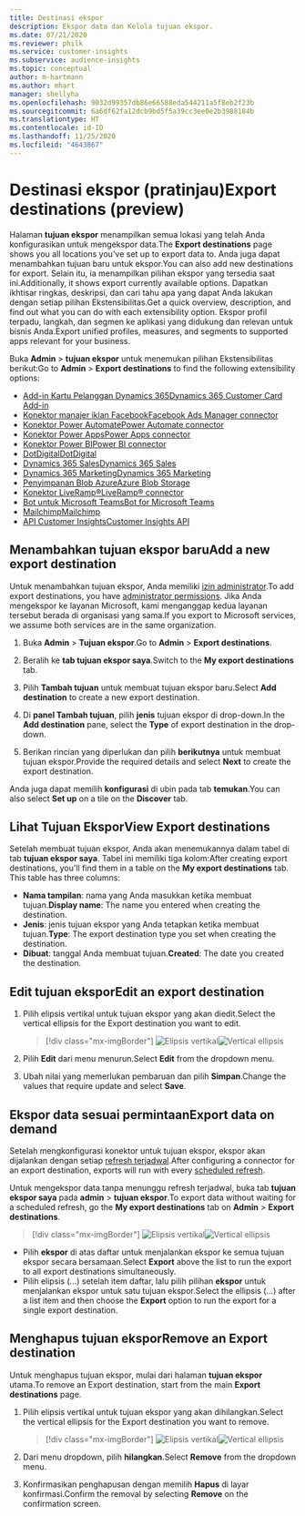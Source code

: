```yaml
---
title: Destinasi ekspor
description: Ekspor data dan Kelola tujuan ekspor.
ms.date: 07/21/2020
ms.reviewer: philk
ms.service: customer-insights
ms.subservice: audience-insights
ms.topic: conceptual
author: m-hartmann
ms.author: mhart
manager: shellyha
ms.openlocfilehash: 9032d99357db86e66588eda544211a5f8eb2f23b
ms.sourcegitcommit: 6a6df62fa12dcb9bd5f5a39cc3ee0e2b3988184b
ms.translationtype: HT
ms.contentlocale: id-ID
ms.lasthandoff: 11/25/2020
ms.locfileid: "4643867"
---
```

# <a name="export-destinations-preview"></a><span data-ttu-id="8503d-103">Destinasi ekspor (pratinjau)</span><span class="sxs-lookup"><span data-stu-id="8503d-103">Export destinations (preview)</span></span>

<span data-ttu-id="8503d-104">Halaman **tujuan ekspor** menampilkan semua lokasi yang telah Anda konfigurasikan untuk mengekspor data.</span><span class="sxs-lookup"><span data-stu-id="8503d-104">The **Export destinations** page shows you all locations you've set up to export data to.</span></span> <span data-ttu-id="8503d-105">Anda juga dapat menambahkan tujuan baru untuk ekspor.</span><span class="sxs-lookup"><span data-stu-id="8503d-105">You can also add new destinations for export.</span></span> <span data-ttu-id="8503d-106">Selain itu, ia menampilkan pilihan ekspor yang tersedia saat ini.</span><span class="sxs-lookup"><span data-stu-id="8503d-106">Additionally, it shows export currently available options.</span></span> <span data-ttu-id="8503d-107">Dapatkan ikhtisar ringkas, deskripsi, dan cari tahu apa yang dapat Anda lakukan dengan setiap pilihan Ekstensibilitas.</span><span class="sxs-lookup"><span data-stu-id="8503d-107">Get a quick overview, description, and find out what you can do with each extensibility option.</span></span> <span data-ttu-id="8503d-108">Ekspor profil terpadu, langkah, dan segmen ke aplikasi yang didukung dan relevan untuk bisnis Anda.</span><span class="sxs-lookup"><span data-stu-id="8503d-108">Export unified profiles, measures, and segments to supported apps relevant for your business.</span></span>

<span data-ttu-id="8503d-109">Buka **Admin** > **tujuan ekspor** untuk menemukan pilihan Ekstensibilitas berikut:</span><span class="sxs-lookup"><span data-stu-id="8503d-109">Go to **Admin** > **Export destinations** to find the following extensibility options:</span></span>

- [<span data-ttu-id="8503d-110">Add-in Kartu Pelanggan Dynamics 365</span><span class="sxs-lookup"><span data-stu-id="8503d-110">Dynamics 365 Customer Card Add-in</span></span>](customer-card-add-in.md)
- [<span data-ttu-id="8503d-111">Konektor manajer iklan Facebook</span><span class="sxs-lookup"><span data-stu-id="8503d-111">Facebook Ads Manager connector</span></span>](export-facebook.md)
- [<span data-ttu-id="8503d-112">Konektor Power Automate</span><span class="sxs-lookup"><span data-stu-id="8503d-112">Power Automate connector</span></span>](export-power-automate.md)
- [<span data-ttu-id="8503d-113">Konektor Power Apps</span><span class="sxs-lookup"><span data-stu-id="8503d-113">Power Apps connector</span></span>](export-power-apps.md)
- [<span data-ttu-id="8503d-114">Konektor Power BI</span><span class="sxs-lookup"><span data-stu-id="8503d-114">Power BI connector</span></span>](export-power-bi.md)
- [<span data-ttu-id="8503d-115">DotDigital</span><span class="sxs-lookup"><span data-stu-id="8503d-115">DotDigital</span></span>](export-dotdigital.md)
- [<span data-ttu-id="8503d-116">Dynamics 365 Sales</span><span class="sxs-lookup"><span data-stu-id="8503d-116">Dynamics 365 Sales</span></span>](export-dynamics365-sales.md)
- [<span data-ttu-id="8503d-117">Dynamics 365 Marketing</span><span class="sxs-lookup"><span data-stu-id="8503d-117">Dynamics 365 Marketing</span></span>](export-dynamics365-marketing.md)
- [<span data-ttu-id="8503d-118">Penyimpanan Blob Azure</span><span class="sxs-lookup"><span data-stu-id="8503d-118">Azure Blob Storage</span></span>](export-azure-blob-storage.md)
- [<span data-ttu-id="8503d-119">Konektor LiveRamp&reg;</span><span class="sxs-lookup"><span data-stu-id="8503d-119">LiveRamp&reg; connector</span></span>](export-liveramp.md)
- [<span data-ttu-id="8503d-120">Bot untuk Microsoft Teams</span><span class="sxs-lookup"><span data-stu-id="8503d-120">Bot for Microsoft Teams</span></span>](export-teams-bot.md)
- [<span data-ttu-id="8503d-121">Mailchimp</span><span class="sxs-lookup"><span data-stu-id="8503d-121">Mailchimp</span></span>](export-mailchimp.md)
- [<span data-ttu-id="8503d-122">API Customer Insights</span><span class="sxs-lookup"><span data-stu-id="8503d-122">Customer Insights API</span></span>](apis.md)

## <a name="add-a-new-export-destination"></a><span data-ttu-id="8503d-123">Menambahkan tujuan ekspor baru</span><span class="sxs-lookup"><span data-stu-id="8503d-123">Add a new export destination</span></span>

<span data-ttu-id="8503d-124">Untuk menambahkan tujuan ekspor, Anda memiliki [izin administrator](permissions.md).</span><span class="sxs-lookup"><span data-stu-id="8503d-124">To add export destinations, you have [administrator permissions](permissions.md).</span></span> <span data-ttu-id="8503d-125">Jika Anda mengekspor ke layanan Microsoft, kami menganggap kedua layanan tersebut berada di organisasi yang sama.</span><span class="sxs-lookup"><span data-stu-id="8503d-125">If you export to Microsoft services, we assume both services are in the same organization.</span></span>

1. <span data-ttu-id="8503d-126">Buka **Admin** > **Tujuan ekspor**.</span><span class="sxs-lookup"><span data-stu-id="8503d-126">Go to **Admin** > **Export destinations**.</span></span>

1. <span data-ttu-id="8503d-127">Beralih ke **tab tujuan ekspor saya**.</span><span class="sxs-lookup"><span data-stu-id="8503d-127">Switch to the **My export destinations** tab.</span></span>

1. <span data-ttu-id="8503d-128">Pilih **Tambah tujuan** untuk membuat tujuan ekspor baru.</span><span class="sxs-lookup"><span data-stu-id="8503d-128">Select **Add destination** to create a new export destination.</span></span>

1. <span data-ttu-id="8503d-129">Di **panel Tambah tujuan**, pilih **jenis** tujuan ekspor di drop-down.</span><span class="sxs-lookup"><span data-stu-id="8503d-129">In the **Add destination** pane, select the **Type** of export destination in the drop-down.</span></span>

1. <span data-ttu-id="8503d-130">Berikan rincian yang diperlukan dan pilih **berikutnya** untuk membuat tujuan ekspor.</span><span class="sxs-lookup"><span data-stu-id="8503d-130">Provide the required details and select **Next** to create the export destination.</span></span>

<span data-ttu-id="8503d-131">Anda juga dapat memilih **konfigurasi** di ubin pada tab **temukan**.</span><span class="sxs-lookup"><span data-stu-id="8503d-131">You can also select **Set up** on a tile on the **Discover** tab.</span></span>

## <a name="view-export-destinations"></a><span data-ttu-id="8503d-132">Lihat Tujuan Ekspor</span><span class="sxs-lookup"><span data-stu-id="8503d-132">View Export destinations</span></span>

<span data-ttu-id="8503d-133">Setelah membuat tujuan ekspor, Anda akan menemukannya dalam tabel di tab **tujuan ekspor saya**. Tabel ini memiliki tiga kolom:</span><span class="sxs-lookup"><span data-stu-id="8503d-133">After creating export destinations, you'll find them in a table on the **My export destinations** tab. This table has three columns:</span></span>

- <span data-ttu-id="8503d-134">**Nama tampilan**: nama yang Anda masukkan ketika membuat tujuan.</span><span class="sxs-lookup"><span data-stu-id="8503d-134">**Display name**: The name you entered when creating the destination.</span></span>
- <span data-ttu-id="8503d-135">**Jenis**: jenis tujuan ekspor yang Anda tetapkan ketika membuat tujuan.</span><span class="sxs-lookup"><span data-stu-id="8503d-135">**Type**: The export destination type you set when creating the destination.</span></span>
- <span data-ttu-id="8503d-136">**Dibuat**: tanggal Anda membuat tujuan.</span><span class="sxs-lookup"><span data-stu-id="8503d-136">**Created**: The date you created the destination.</span></span>

## <a name="edit-an-export-destination"></a><span data-ttu-id="8503d-137">Edit tujuan ekspor</span><span class="sxs-lookup"><span data-stu-id="8503d-137">Edit an export destination</span></span>

1. <span data-ttu-id="8503d-138">Pilih elipsis vertikal untuk tujuan ekspor yang akan diedit.</span><span class="sxs-lookup"><span data-stu-id="8503d-138">Select the vertical ellipsis for the Export destination you want to edit.</span></span>

   > [!div class="mx-imgBorder"]
   > <span data-ttu-id="8503d-139">![Elipsis vertikal](media/export-destinations-page-ellipsis.png "Elipsis vertikal")</span><span class="sxs-lookup"><span data-stu-id="8503d-139">![Vertical ellipsis](media/export-destinations-page-ellipsis.png "Vertical ellipsis")</span></span>

1. <span data-ttu-id="8503d-140">Pilih **Edit** dari menu menurun.</span><span class="sxs-lookup"><span data-stu-id="8503d-140">Select **Edit** from the dropdown menu.</span></span>

1. <span data-ttu-id="8503d-141">Ubah nilai yang memerlukan pembaruan dan pilih **Simpan**.</span><span class="sxs-lookup"><span data-stu-id="8503d-141">Change the values that require update and select **Save**.</span></span>

## <a name="export-data-on-demand"></a><span data-ttu-id="8503d-142">Ekspor data sesuai permintaan</span><span class="sxs-lookup"><span data-stu-id="8503d-142">Export data on demand</span></span>

<span data-ttu-id="8503d-143">Setelah mengkonfigurasi konektor untuk tujuan ekspor, ekspor akan dijalankan dengan setiap [refresh terjadwal](system.md#schedule-tab).</span><span class="sxs-lookup"><span data-stu-id="8503d-143">After configuring a connector for an export destination, exports will run with every [scheduled refresh](system.md#schedule-tab).</span></span>

<span data-ttu-id="8503d-144">Untuk mengekspor data tanpa menunggu refresh terjadwal, buka tab **tujuan ekspor saya** pada **admin** > **tujuan ekspor**.</span><span class="sxs-lookup"><span data-stu-id="8503d-144">To export data without waiting for a scheduled refresh, go the **My export destinations** tab on **Admin** > **Export destinations**.</span></span>

> [!div class="mx-imgBorder"]
> <span data-ttu-id="8503d-145">![Elipsis vertikal](media/export-destinations-page-ellipsis.png "Elipsis vertikal")</span><span class="sxs-lookup"><span data-stu-id="8503d-145">![Vertical ellipsis](media/export-destinations-page-ellipsis.png "Vertical ellipsis")</span></span>

- <span data-ttu-id="8503d-146">Pilih **ekspor** di atas daftar untuk menjalankan ekspor ke semua tujuan ekspor secara bersamaan.</span><span class="sxs-lookup"><span data-stu-id="8503d-146">Select **Export** above the list to run the export to all export destinations simultaneously.</span></span>
- <span data-ttu-id="8503d-147">Pilih elipsis (...) setelah item daftar, lalu pilih pilihan **ekspor** untuk menjalankan ekspor untuk satu tujuan ekspor.</span><span class="sxs-lookup"><span data-stu-id="8503d-147">Select the ellipsis (...) after a list item and then choose the **Export** option to run the export for a single export destination.</span></span>

## <a name="remove-an-export-destination"></a><span data-ttu-id="8503d-148">Menghapus tujuan ekspor</span><span class="sxs-lookup"><span data-stu-id="8503d-148">Remove an Export destination</span></span>

<span data-ttu-id="8503d-149">Untuk menghapus tujuan ekspor, mulai dari halaman **tujuan ekspor** utama.</span><span class="sxs-lookup"><span data-stu-id="8503d-149">To remove an Export destination, start from the main **Export destinations** page.</span></span>

1. <span data-ttu-id="8503d-150">Pilih elipsis vertikal untuk tujuan ekspor yang akan dihilangkan.</span><span class="sxs-lookup"><span data-stu-id="8503d-150">Select the vertical ellipsis for the Export destination you want to remove.</span></span>

   > [!div class="mx-imgBorder"]
   > <span data-ttu-id="8503d-151">![Elipsis vertikal](media/export-destinations-page-ellipsis.png "Elipsis vertikal")</span><span class="sxs-lookup"><span data-stu-id="8503d-151">![Vertical ellipsis](media/export-destinations-page-ellipsis.png "Vertical ellipsis")</span></span>

2. <span data-ttu-id="8503d-152">Dari menu dropdown, pilih **hilangkan**.</span><span class="sxs-lookup"><span data-stu-id="8503d-152">Select **Remove** from the dropdown menu.</span></span>

3. <span data-ttu-id="8503d-153">Konfirmasikan penghapusan dengan memilih **Hapus** di layar konfirmasi.</span><span class="sxs-lookup"><span data-stu-id="8503d-153">Confirm the removal by selecting **Remove** on the confirmation screen.</span></span>
